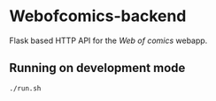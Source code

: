 # Webofcomics-backend
Flask based HTTP API for the _Web of comics_ webapp.


## Running on development mode

    ./run.sh
